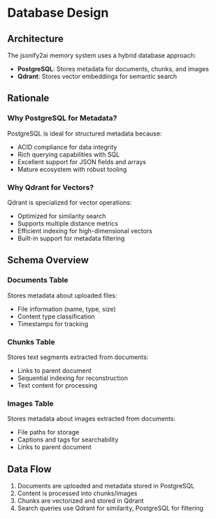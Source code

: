 # Database Design

## Architecture

The jsonify2ai memory system uses a hybrid database approach:

- **PostgreSQL**: Stores metadata for documents, chunks, and images
- **Qdrant**: Stores vector embeddings for semantic search

## Rationale

### Why PostgreSQL for Metadata?

PostgreSQL is ideal for structured metadata because:
- ACID compliance for data integrity
- Rich querying capabilities with SQL
- Excellent support for JSON fields and arrays
- Mature ecosystem with robust tooling

### Why Qdrant for Vectors?

Qdrant is specialized for vector operations:
- Optimized for similarity search
- Supports multiple distance metrics
- Efficient indexing for high-dimensional vectors
- Built-in support for metadata filtering

## Schema Overview

### Documents Table
Stores metadata about uploaded files:
- File information (name, type, size)
- Content type classification
- Timestamps for tracking

### Chunks Table
Stores text segments extracted from documents:
- Links to parent document
- Sequential indexing for reconstruction
- Text content for processing

### Images Table
Stores metadata about images extracted from documents:
- File paths for storage
- Captions and tags for searchability
- Links to parent document

## Data Flow

1. Documents are uploaded and metadata stored in PostgreSQL
2. Content is processed into chunks/images
3. Chunks are vectorized and stored in Qdrant
4. Search queries use Qdrant for similarity, PostgreSQL for filtering

